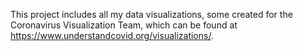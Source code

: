 This project includes all my data visualizations, some created for the Coronavirus Visualization Team, which can be found at https://www.understandcovid.org/visualizations/.
